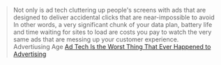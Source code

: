 

> Not only is ad tech cluttering up people's screens with ads that are designed to deliver accidental clicks that are near-impossible to avoid In other words, a very significant chunk of your data plan, battery life and time waiting for sites to load are costs you pay to watch the very same ads that are messing up your customer experience.  
Advertiusing Age <a href="http://adage.com/article/digitalnext/ad-tech-worst-thing-happened-advertising/301992/">Ad Tech Is the Worst Thing That Ever Happened to Advertising</a>

